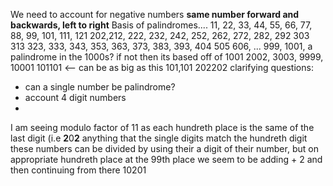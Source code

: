 We need to account for negative numbers
**same number forward and backwards, left to right**
Basis of palindromes....
11, 22, 33, 44, 55, 66, 77, 88, 99,
101, 111, 121
202,212, 222, 232, 242, 252, 262, 272, 282, 292
303 313 323, 333, 343, 353, 363, 373, 383, 393,
404
505
606,
...
999,
1001, a palindrome in the 1000s? if not then its based off of 1001
2002,
3003,
9999,
10001
101101  <-- can be as big as this 101,101
202202
clarifying questions:
- can a single number be palindrome?
- account 4 digit numbers
-
I am seeing modulo factor of 11 as each hundreth place is the same of the last digit (i.e **2**0**2** anything that the single digits match the hundreth digit
​
these numbers can be divided by using their a digit of their number, but on appropriate hundreth place
at the 99th place we seem to be adding + 2 and then continuing from there
10201